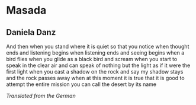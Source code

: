 # Masada
## Daniela Danz
And then when you stand where it is quiet so that
you notice when thought ends and
listening begins when listening ends
and seeing begins when a bird
flies when you glide as a black bird
and scream when you start to speak
in the clear air and can speak of nothing
but the light as if it were the first
light when you cast a shadow
on the rock and say my shadow stays
and the rock passes away when at this moment
it is true that it is good to attempt the entire mission
you can call the desert by its name

_Translated from the German_